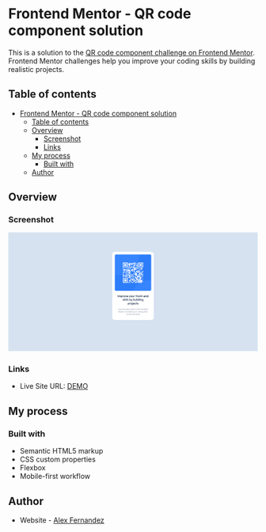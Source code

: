 # Frontend Mentor - QR code component solution

This is a solution to the [QR code component challenge on Frontend Mentor](https://www.frontendmentor.io/challenges/container-component-iux_sIO_H). Frontend Mentor challenges help you improve your coding skills by building realistic projects. 

## Table of contents

- [Frontend Mentor - QR code component solution](#frontend-mentor---qr-code-component-solution)
  - [Table of contents](#table-of-contents)
  - [Overview](#overview)
    - [Screenshot](#screenshot)
    - [Links](#links)
  - [My process](#my-process)
    - [Built with](#built-with)
  - [Author](#author)

## Overview

### Screenshot

![](images/screenshot.png)

### Links

- Live Site URL: [DEMO](https://alexfernandez05.github.io/qr-code-component/)

## My process

### Built with

- Semantic HTML5 markup
- CSS custom properties
- Flexbox
- Mobile-first workflow

## Author

- Website - [Alex Fernandez](https://alexfernandez05.github.io/portfolio/)